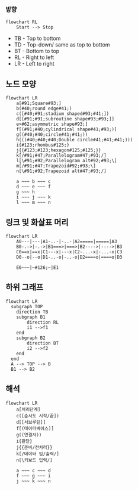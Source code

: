 ### 방향

```mermaid
flowchart RL
    Start --> Stop
```
- TB - Top to bottom
- TD - Top-down/ same as top to bottom
- BT - Bottom to top
- RL - Right to left
- LR - Left to right

## 노드 모양

```mermaid
flowchart LR
    a[#91;Square#93;]
    b(#40;round edge#41;)
	c([#40;#91;stadium shaped#93;#41;])
    d[[#91;#91;subroutine shape#93;#93;]]
    e>#62;asymmetric shape#93;]
    f[(#91;#40;cylindrical shape#41;#93;)]
    g((#40;#40;circle#41;#41;))
    h(((#40;#40;#40;Double circle#41;#41;#41;)))
    i{#123;rhombus#125;}
    j{{#123;#123;hexagon#125;#125;}}
    k[/#91;#47;Parallelogram#47;#93;/] 
    l[\#91;#92;Parallelogram alt#92;#93;\]
    m[/#91;#47;Trapezoid#92;#93;\]
    n[\#91;#92;Trapezoid alt#47;#93;/]
    
	a ~~~ b ~~~ c
	d ~~~ e ~~~ f
	g ~~~ h
	i ~~~ j ~~~ k
	l ~~~ m ~~~ n
```

## 링크 및 화살표 머리

```mermaid
flowchart LR
    A0---|---|A1-..-|-..-|A2=====|=====|A3
    B0-.->|-.->|B1===>|===>|B2---->|---->|B3
    C0==x|==x|C1---x|---x|C2-...-x|-...-x|C3
    D0--o|--o|D1-..-o|-..-o|D2====o|====o|D3
	
	E0~~~|~#126;~|E1
```

## 하위 그래프

```mermaid
flowchart LR
  subgraph TOP
    direction TB
    subgraph B1
        direction RL
        i1 -->f1
    end
    subgraph B2
        direction BT
        i2 -->f2
    end
  end
  A --> TOP --> B
  B1 --> B2
```

## 해석
```mermaid
flowchart LR
    a[처리단계]
	c([순서도 시작/끝])
    d[[서브루틴]]
    f[(데이터베이스)]
    g((연결자))
    i{판단}
    j{{준비/전처리}}
    k[/데이터 입/출력/] 
    n[\키보드 입력/]
    
	a ~~~ c ~~~ d
	f ~~~ g ~~~ i
	j ~~~ k ~~~ n
```

